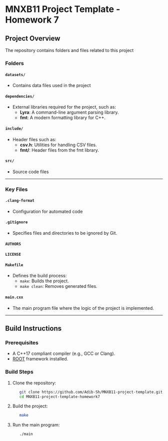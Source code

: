 # MNXB11 Project Template - Homework 7

## Project Overview

The repository contains folders and files related to this project

### Folders

#### `datasets/`
- Contains data files used in the project

#### `dependencies/`
- External libraries required for the project, such as:
  - **Lyra**: A command-line argument parsing library.
  - **fmt**: A modern formatting library for C++.

#### `include/`
- Header files such as:
  - **csv.h**: Utilities for handling CSV files.
  - **fmt/**: Header files from the fmt library.

#### `src/`
- Source code files

---

### Key Files

#### `.clang-format`
- Configuration for automated code

#### `.gitignore`
- Specifies files and directories to be ignored by Git.

#### `AUTHORS`

#### `LICENSE`

#### `Makefile`
- Defines the build process:
  - `make`: Builds the project.
  - `make clean`: Removes generated files.


#### `main.cxx`
- The main program file where the logic of the project is implemented.


---

## Build Instructions

### Prerequisites

- A C++17 compliant compiler (e.g., GCC or Clang).
- [ROOT](https://root.cern.ch) framework installed.

### Build Steps

1. Clone the repository:
   ```bash
      git clone https://github.com/Adib-Sh/MNXB11-project-template.git
      cd MNXB11-project-template-homework7
   ```

2. Build the project:
   ```bash
      make
   ```

3. Run the main program:
   ```bash
      ./main
   ```